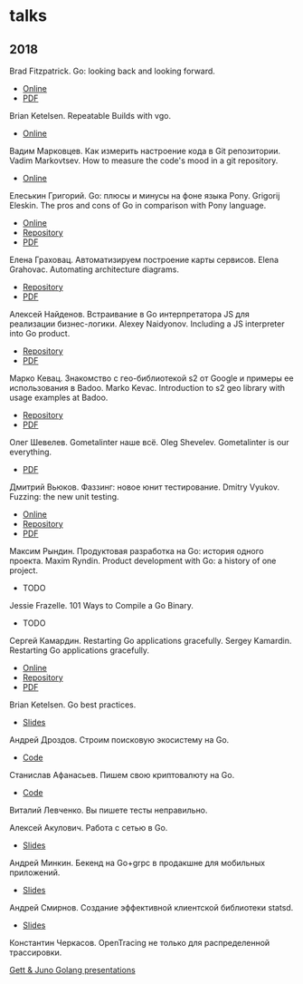 # talks

## 2018

Brad Fitzpatrick. Go: looking back and looking forward.
  - [Online](https://docs.google.com/presentation/d/1DmyTABhGLvN0m2uHktvkP_uXop6-Xy5HPNovjDKJ83g/edit)
  - [PDF](TODO)

Brian Ketelsen. Repeatable Builds with vgo.
  - [Online](https://talks.bjk.fyi/bketelsen/gcru18-vgo?WT.mc_id=techsummitdc-twitter-brketels/)

Вадим Марковцев. Как измерить настроение кода в Git репозитории.
Vadim Markovtsev. How to measure the code's mood in a git repository.
  - [Online](http://vmarkovtsev.github.io/gophercon-2018-moscow/#cover)

Елеськин Григорий. Go: плюсы и минусы на фоне языка Pony.
Grigorij Eleskin. The pros and cons of Go in comparison with Pony language.
  - [Online](https://talks.godoc.org/github.com/Nyarum/gopherconru-2018-talk/gophercon.slide)
  - [Repository](https://github.com/Nyarum/gopherconru-2018-talk)
  - [PDF](TODO)

Елена Граховац. Автоматизируем построение карты сервисов.
Elena Grahovac. Automating architecture diagrams.
  - [Repository](https://github.com/rumyantseva/gophercon-ru-2018)
  - [PDF](TODO)

Алексей Найденов. Встраивание в Go интерпретатора JS для реализации бизнес-логики.
Alexey Naidyonov. Including a JS interpreter into Go product.
  - [Repository](https://github.com/growler/gophercon-russia-2018-talk)
  - [PDF](TODO)

Марко Кевац. Знакомство с гео-библиотекой s2 от Google и примеры ее использования в Badoo.
Marko Kevac. Introduction to s2 geo library with usage examples at Badoo.
  - [Repository](https://github.com/mkevac/gophercon-russia-2018)
  - [PDF](TODO)

Олег Шевелев. Gometalinter наше всё.
Oleg Shevelev. Gometalinter is our everything.
  - [PDF](TODO)

Дмитрий Вьюков. Фаззинг: новое юнит тестирование.
Dmitry Vyukov. Fuzzing: the new unit testing.
  - [Online](https://talks.godoc.org/github.com/dvyukov/go-fuzz/slides/fuzzing.slide)
  - [Repository](https://github.com/dvyukov/go-fuzz/tree/master/slides)
  - [PDF](TODO)

Максим Рындин. Продуктовая разработка на Go: история одного проекта.
Maxim Ryndin. Product development with Go: a history of one project.
  - TODO

Jessie Frazelle. 101 Ways to Compile a Go Binary.
  - TODO

Сергей Камардин. Restarting Go applications gracefully.
Sergey Kamardin. Restarting Go applications gracefully.
  - [Online](https://talks.godoc.org/github.com/gobwas/gracefultalk/graceful.slide)
  - [Repository](https://github.com/gobwas/gracefultalk)
  - [PDF](TODO)

Brian Ketelsen. Go best practices.
  - [Slides](https://talks.bjk.fyi/bketelsen/gcru18-best#/)

Андрей Дроздов. Строим поисковую экосистему на Go.
  - [Code](https://github.com/Sulverus/gophercon)

Станислав Афанасьев. Пишем свою криптовалюту на Go.
  - [Code](https://github.com/superstas/gcoin)

Виталий Левченко. Вы пишете тесты неправильно.

Алексей Акулович. Работа с сетью в Go.
  - [Slides](https://ater.me/conf/gophercon.pdf)

Андрей Минкин. Бекенд на Go+grpc в продакшне для мобильных приложений.
  - [Slides](https://www.slideshare.net/maddevs/grpc-91167163)

Андрей Смирнов. Создание эффективной клиентской библиотеки statsd.
  - [Slides](https://github.com/smira/gopherconru2018)

Константин Черкасов. OpenTracing не только для распределенной трассировки.

[Gett & Juno Golang presentations](https://github.com/gtforge/gopher)
